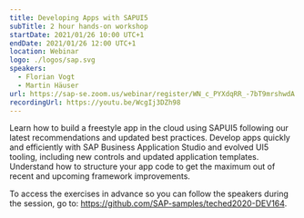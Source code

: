 ```yaml
---
title: Developing Apps with SAPUI5
subTitle: 2 hour hands-on workshop
startDate: 2021/01/26 10:00 UTC+1
endDate: 2021/01/26 12:00 UTC+1
location: Webinar
logo: ./logos/sap.svg
speakers:
  - Florian Vogt
  - Martin Häuser
url: https://sap-se.zoom.us/webinar/register/WN_c_PYXdqRR_-7bT9mrshwdA
recordingUrl: https://youtu.be/WcgIj3DZh98
---
```


Learn how to build a freestyle app in the cloud using SAPUI5 following our latest recommendations and updated best practices. Develop apps quickly and efficiently with SAP Business Application Studio and evolved UI5 tooling, including new controls and updated application templates. Understand how to structure your app code to get the maximum out of recent and upcoming framework improvements.

To access the exercises in advance so you can follow the speakers during the session, go to: https://github.com/SAP-samples/teched2020-DEV164.